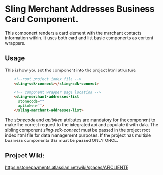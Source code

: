 # Sling Merchant Addresses Business Card Component.

This component renders a card element with the merchant contacts information within. It uses both card and list basic components as content wrappers.

## Usage

This is how you set the component into the project html structure

```HTML
    <!--root project index file -->
    <sling-sdk-connect></sling-sdk-connect>

    <!-- component wrapper page location -->
    <sling-merchant-addresses-list
      stonecode=""
      apitoken="">
    </sling-merchant-addresses-list>
```

The *stonecode* and *apitoken* atributes are mandatory for the component to make the correct request to the integrated api and populate it with data.
The sibling component *sling-sdk-connect* must be passed in the project root index html file for data management purposes. If the project has multiple business components this must be passed ONLY ONCE.

## Project Wiki:

https://stonepayments.atlassian.net/wiki/spaces/APICLIENTE
